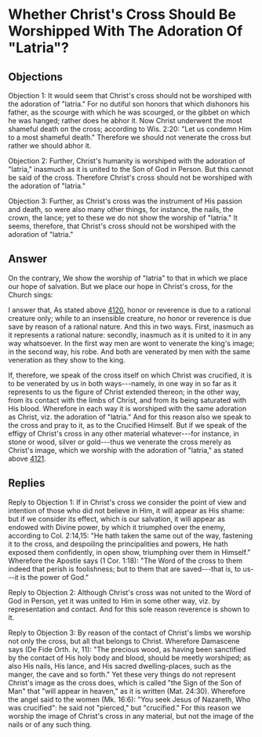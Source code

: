 # Whether Christ's Cross Should Be Worshipped With The Adoration Of "Latria"?

## Objections

Objection 1: It would seem that Christ's cross should not be worshiped with the adoration of "latria." For no dutiful son honors that which dishonors his father, as the scourge with which he was scourged, or the gibbet on which he was hanged; rather does he abhor it. Now Christ underwent the most shameful death on the cross; according to Wis. 2:20: "Let us condemn Him to a most shameful death." Therefore we should not venerate the cross but rather we should abhor it.

Objection 2: Further, Christ's humanity is worshiped with the adoration of "latria," inasmuch as it is united to the Son of God in Person. But this cannot be said of the cross. Therefore Christ's cross should not be worshiped with the adoration of "latria."

Objection 3: Further, as Christ's cross was the instrument of His passion and death, so were also many other things, for instance, the nails, the crown, the lance; yet to these we do not show the worship of "latria." It seems, therefore, that Christ's cross should not be worshiped with the adoration of "latria."

## Answer

On the contrary, We show the worship of "latria" to that in which we place our hope of salvation. But we place our hope in Christ's cross, for the Church sings:

I answer that, As stated above [4120](A[3]), honor or reverence is due to a rational creature only; while to an insensible creature, no honor or reverence is due save by reason of a rational nature. And this in two ways. First, inasmuch as it represents a rational nature: secondly, inasmuch as it is united to it in any way whatsoever. In the first way men are wont to venerate the king's image; in the second way, his robe. And both are venerated by men with the same veneration as they show to the king.

If, therefore, we speak of the cross itself on which Christ was crucified, it is to be venerated by us in both ways---namely, in one way in so far as it represents to us the figure of Christ extended thereon; in the other way, from its contact with the limbs of Christ, and from its being saturated with His blood. Wherefore in each way it is worshiped with the same adoration as Christ, viz. the adoration of "latria." And for this reason also we speak to the cross and pray to it, as to the Crucified Himself. But if we speak of the effigy of Christ's cross in any other material whatever---for instance, in stone or wood, silver or gold---thus we venerate the cross merely as Christ's image, which we worship with the adoration of "latria," as stated above [4121](A[3]).

## Replies

Reply to Objection 1: If in Christ's cross we consider the point of view and intention of those who did not believe in Him, it will appear as His shame: but if we consider its effect, which is our salvation, it will appear as endowed with Divine power, by which it triumphed over the enemy, according to Col. 2:14,15: "He hath taken the same out of the way, fastening it to the cross, and despoiling the principalities and powers, He hath exposed them confidently, in open show, triumphing over them in Himself." Wherefore the Apostle says (1 Cor. 1:18): "The Word of the cross to them indeed that perish is foolishness; but to them that are saved---that is, to us---it is the power of God."

Reply to Objection 2: Although Christ's cross was not united to the Word of God in Person, yet it was united to Him in some other way, viz. by representation and contact. And for this sole reason reverence is shown to it.

Reply to Objection 3: By reason of the contact of Christ's limbs we worship not only the cross, but all that belongs to Christ. Wherefore Damascene says (De Fide Orth. iv, 11): "The precious wood, as having been sanctified by the contact of His holy body and blood, should be meetly worshiped; as also His nails, His lance, and His sacred dwelling-places, such as the manger, the cave and so forth." Yet these very things do not represent Christ's image as the cross does, which is called "the Sign of the Son of Man" that "will appear in heaven," as it is written (Mat. 24:30). Wherefore the angel said to the women (Mk. 16:6): "You seek Jesus of Nazareth, Who was crucified": he said not "pierced," but "crucified." For this reason we worship the image of Christ's cross in any material, but not the image of the nails or of any such thing.